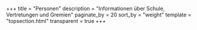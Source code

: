 +++
title = "Personen"
description = "Informationen über Schule, Vertretungen und Gremien"
paginate_by = 20
sort_by = "weight"
template = "topsection.html"
transparent = true
+++